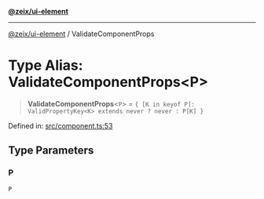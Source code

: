 [**@zeix/ui-element**](../README.md)

***

[@zeix/ui-element](../globals.md) / ValidateComponentProps

# Type Alias: ValidateComponentProps\<P\>

> **ValidateComponentProps**\<`P`\> = `{ [K in keyof P]: ValidPropertyKey<K> extends never ? never : P[K] }`

Defined in: [src/component.ts:53](https://github.com/zeixcom/ui-element/blob/59c53763de8d2253b945b5a93a0a730fbee86942/src/component.ts#L53)

## Type Parameters

### P

`P`
